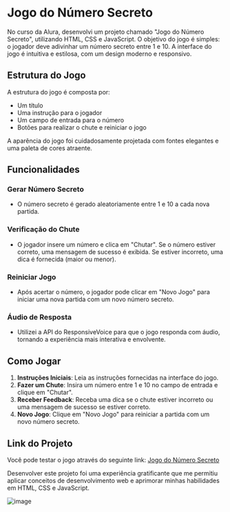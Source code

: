 

# Jogo do Número Secreto

No curso da Alura, desenvolvi um projeto chamado "Jogo do Número Secreto", utilizando HTML, CSS e JavaScript. O objetivo do jogo é simples: o jogador deve adivinhar um número secreto entre 1 e 10. A interface do jogo é intuitiva e estilosa, com um design moderno e responsivo.

## Estrutura do Jogo

A estrutura do jogo é composta por:
- Um título
- Uma instrução para o jogador
- Um campo de entrada para o número
- Botões para realizar o chute e reiniciar o jogo

A aparência do jogo foi cuidadosamente projetada com fontes elegantes e uma paleta de cores atraente.

## Funcionalidades

### Gerar Número Secreto
- O número secreto é gerado aleatoriamente entre 1 e 10 a cada nova partida.

### Verificação do Chute
- O jogador insere um número e clica em "Chutar". Se o número estiver correto, uma mensagem de sucesso é exibida. Se estiver incorreto, uma dica é fornecida (maior ou menor).

### Reiniciar Jogo
- Após acertar o número, o jogador pode clicar em "Novo Jogo" para iniciar uma nova partida com um novo número secreto.

### Áudio de Resposta
- Utilizei a API do ResponsiveVoice para que o jogo responda com áudio, tornando a experiência mais interativa e envolvente.

## Como Jogar

1. **Instruções Iniciais**: Leia as instruções fornecidas na interface do jogo.
2. **Fazer um Chute**: Insira um número entre 1 e 10 no campo de entrada e clique em "Chutar".
3. **Receber Feedback**: Receba uma dica se o chute estiver incorreto ou uma mensagem de sucesso se estiver correto.
4. **Novo Jogo**: Clique em "Novo Jogo" para reiniciar a partida com um novo número secreto.

## Link do Projeto

Você pode testar o jogo através do seguinte link: [Jogo do Número Secreto](https://jogo-numero-secreto-virid-seven.vercel.app/)

Desenvolver este projeto foi uma experiência gratificante que me permitiu aplicar conceitos de desenvolvimento web e aprimorar minhas habilidades em HTML, CSS e JavaScript.

![image](https://github.com/user-attachments/assets/2c6cee8b-39dd-4987-b969-f64a873c67cb)
